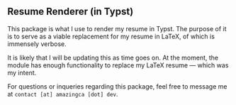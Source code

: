 ## Resume Renderer (in Typst)

This package is what I use to render my resume in Typst. The purpose of it is to serve as a viable replacement for my resume in LaTeX, of which is immensely verbose.

It is likely that I will be updating this as time goes on. At the moment, the module has enough functionality to replace my LaTeX resume — which was my intent.

For questions or inqueries regarding this package, feel free to message me at `contact [at] amazingca [dot] dev`.